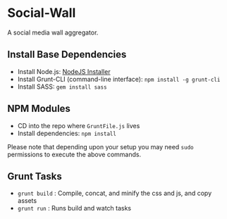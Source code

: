# Social-Wall

A social media wall aggregator.


## Install Base Dependencies

- Install Node.js: [NodeJS Installer](http://nodejs.org/)
- Install Grunt-CLI (command-line interface):  `npm install -g grunt-cli`
- Install SASS: `gem install sass`


## NPM Modules

- CD into the repo where `GruntFile.js` lives
- Install dependencies: `npm install`

Please note that depending upon your setup you may need `sudo` permissions to execute the above commands.


## Grunt Tasks

- `grunt build` : Compile, concat, and minify the css and js, and copy assets
- `grunt run` : Runs build and watch tasks
